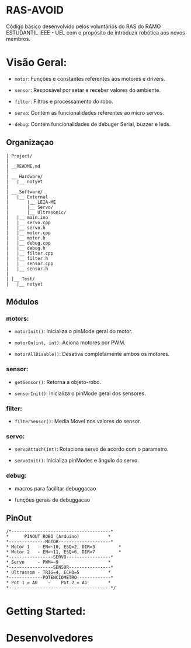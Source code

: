 # RAS-AVOID

Código básico desenvolvido pelos voluntários do RAS do RAMO ESTUDANTIL IEEE - UEL com o propósito de introduzir robótica aos novos membros.

# Visão Geral:

* `motor`: Funções e constantes referentes aos motores e drivers.

* `sensor`: Resposável por setar e receber valores do ambiente.

* `filter`: Filtros e processamento do robo.

* `servo`: Contém as funcionalidades referentes ao micro servos.

* `debug`: Contém funcionalidades de debuger Serial, buzzer e leds.


## Organizaçao

```
| Project/
|
| __README.md
|
| __ Hardware/
|	|__ notyet
|	 
| __ Software/
|	|__ External
|		|__ LEIA-ME
|		|__ Servo/
|		|__ Ultrasonic/		
|	|__ main.ino 	
|	|__ servo.cpp
|	|__ servo.h
|	|__ motor.cpp
|	|__ motor.h
|	|__ debug.cpp
|	|__ debug.h
|	|__ filter.cpp
|	|__ filter.h
|	|__ sensor.cpp
|	|__ sensor.h
|
| |__ Test/
|	|__ notyet
```

## Módulos

### motors:

* `motorInit()`: Inicializa o pinMode geral do motor.

* `motorOn(int, int)`: Aciona motores por PWM.

* `motorAllDisable()`: Desativa completamente ambos os motores.


### sensor:

* `getSensor()`: Retorna a objeto-robo.

* `sensorInit()`: Inicializa o pinMode geral dos sensores.

### filter:

* `filterSensor()`: Media Movel nos valores do sensor.


### servo:

* `servoAttach(int)`: Rotaciona servo de acordo com o parametro.

* `servoInit()`: Inicializa pinModes e ângulo do servo.

### debug:

* macros para facilitar debuggacao

* funções gerais de debuggacao


## PinOut
````
/*--------------------------------------*
*      PINOUT ROBO (Arduino)       	   *
*--------------MOTOR--------------------*
* Motor 1   - EN=~10, ESQ=2, DIR=3  	   *
* Motor 2   - EN=~11, ESQ=6, DIR=7  	   *
*-----------------SERVO-----------------*
* Servo     - PWM=~9        		   *
*-----------------SENSOR----------------*
* Ultrassom - TRIG=4, ECHO=5      	   *
*-------------POTENCIOMETRO-------------*
* Pot 1 = A0    -    Pot 2 = A1   	   *
*---------------------------------------*/
````

# Getting Started:

# Desenvolvedores
